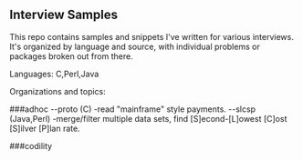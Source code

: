 ## Interview Samples

This repo contains samples and snippets I've written for various interviews.  It's organized by language and source, with
individual problems or packages broken out from there.  

Languages:  C,Perl,Java

Organizations and topics: 

###adhoc
 --proto (C) -read "mainframe" style payments.
 --slcsp (Java,Perl) -merge/filter multiple data sets, find [S]econd-[L]owest [C]ost [S]ilver [P]lan  rate.

###codility
